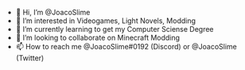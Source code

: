 - 👋 Hi, I’m @JoacoSlime
- 👀 I’m interested in Videogames, Light Novels, Modding
- 🌱 I’m currently learning to get my Computer Sciense Degree
- 💞️ I’m looking to collaborate on Minecraft Modding
- 📫 How to reach me @JoacoSlime#0192 (Discord) or @JoacoSlime (Twitter)
